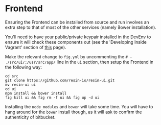 Frontend
========

Ensuring the Frontend can be installed from source and run involves an extra step to that of most of the other services (namely Bower installation).

You'll need to have your public/private keypair installed in the DevEnv to ensure it will check these components out (see the 'Developing Inside Vagrant' section of [this](https://github.com/resin-io/hq/wiki/Setting-up-the-Development-Environment) page).

Make the relevant change to `fig.yml` by uncommenting the `# - ./src/ui/:/usr/src/app/` line in the `ui` section, then setup the Frontend in the following way:

    cd src
    git clone https://github.com/resin-io/resin-ui.git
    mv resin-ui ui
    cd ui
    npm install && bower install
    fig kill ui && fig rm -f ui && fig up -d ui

Installing the `node_modules` and `bower` will take some time. You will have to hang around for the `bower` install though, as it will ask to confirm the authenticity of bitbucket.
